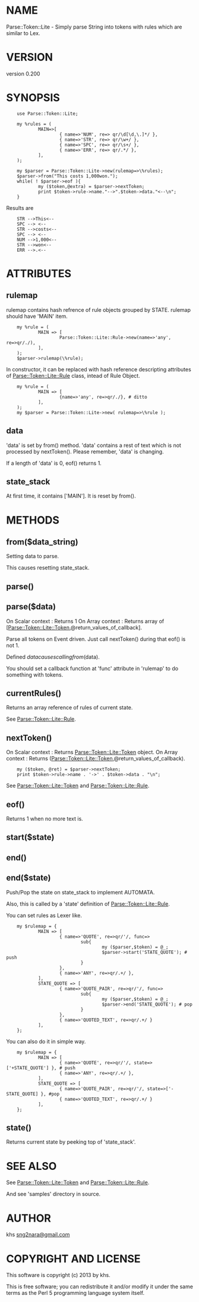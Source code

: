 # NAME

Parse::Token::Lite - Simply parse String into tokens with rules which are similar to Lex.

# VERSION

version 0.200

# SYNOPSIS

        use Parse::Token::Lite;

        my %rules = (
                MAIN=>[
                        { name=>'NUM', re=> qr/\d[\d,\.]*/ },
                        { name=>'STR', re=> qr/\w+/ },
                        { name=>'SPC', re=> qr/\s+/ },
                        { name=>'ERR', re=> qr/.*/ },
                ],
        );

        my $parser = Parse::Token::Lite->new(rulemap=>\%rules);
        $parser->from("This costs 1,000won.");
        while( ! $parser->eof ){
                my ($token,@extra) = $parser->nextToken;
                print $token->rule->name."-->".$token->data."<--\n";
        }

Results are

        STR -->This<--
        SPC --> <--
        STR -->costs<--
        SPC --> <--
        NUM -->1,000<--
        STR -->won<--
        ERR -->.<--

# ATTRIBUTES

## rulemap

rulemap contains hash refrence of rule objects grouped by STATE.
rulemap should have 'MAIN' item.

        my %rule = (
                MAIN => [
                        Parse::Token::Lite::Rule->new(name=>'any', re=>qr/./),
                ],
        );
        $parser->rulemap(\%rule);

In constructor, it can be replaced with hash reference descripting attributes of [Parse::Token::Lite::Rule](https://metacpan.org/pod/Parse::Token::Lite::Rule) class, intead of Rule Object.

        my %rule = (
                MAIN => [
                        {name=>'any', re=>qr/./}, # ditto
                ],
        );
        my $parser = Parse::Token::Lite->new( rulemap=>\%rule );

## data

'data' is set by from() method.
'data' contains a rest of text which is not processed by nextToken().
Please remember, 'data' is changing.

If a length of 'data' is 0, eof() returns 1.

## state\_stack

At first time, it contains \['MAIN'\].
It is reset by from().

# METHODS

## from($data\_string)

Setting data to parse.

This causes resetting state\_stack.

## parse()

## parse($data)

On Scalar context : Returns 1
On Array context : Returns array of \[[Parse::Token::Lite::Token](https://metacpan.org/pod/Parse::Token::Lite::Token),@return\_values\_of\_callback\].

Parse all tokens on Event driven.
Just call nextToken() during that eof() is not 1.

Defined $data causes calling from($data).

You should set a callback function at 'func' attribute in 'rulemap' to do something with tokens.

## currentRules()

Returns an array reference of rules of current state. 

See [Parse::Token::Lite::Rule](https://metacpan.org/pod/Parse::Token::Lite::Rule).

## nextToken()

On Scalar context : Returns [Parse::Token::Lite::Token](https://metacpan.org/pod/Parse::Token::Lite::Token) object.
On Array context : Returns ([Parse::Token::Lite::Token](https://metacpan.org/pod/Parse::Token::Lite::Token),@return\_values\_of\_callback).

        my ($token, @ret) = $parser->nextToken;
        print $token->rule->name . '->' . $token->data . "\n";

See [Parse::Token::Lite::Token](https://metacpan.org/pod/Parse::Token::Lite::Token) and [Parse::Token::Lite::Rule](https://metacpan.org/pod/Parse::Token::Lite::Rule).

## eof()

Returns 1 when no more text is.

## start($state)

## end()

## end($state)

Push/Pop the state on state\_stack to implement AUTOMATA.

Also, this is called by a 'state' definition of [Parse::Token::Lite::Rule](https://metacpan.org/pod/Parse::Token::Lite::Rule).

You can set rules as Lexer like.

        my $rulemap = {
                MAIN => [
                        { name=>'QUOTE', re=>qr/'/, func=>
                                sub{ 
                                        my ($parser,$token) = @_;
                                        $parser->start('STATE_QUOTE'); # push
                                }
                        },
                        { name=>'ANY', re=>qr/.+/ },
                ],
                STATE_QUOTE => [
                        { name=>'QUOTE_PAIR', re=>qr/'/, func=>
                                sub{ 
                                        my ($parser,$token) = @_;
                                        $parser->end('STATE_QUOTE'); # pop
                                }
                        },
                        { name=>'QUOTED_TEXT', re=>qr/.+/ }
                ],
        };

You can also do it in simple way.

        my $rulemap = {
                MAIN => [
                        { name=>'QUOTE', re=>qr/'/, state=>['+STATE_QUOTE'] }, # push
                        { name=>'ANY', re=>qr/.+/ },
                ],
                STATE_QUOTE => [
                        { name=>'QUOTE_PAIR', re=>qr/'/, state=>['-STATE_QUOTE] }, #pop
                        { name=>'QUOTED_TEXT', re=>qr/.+/ }
                ],
        };

## state()

Returns current state by peeking top of 'state\_stack'.

# SEE ALSO

See [Parse::Token::Lite::Token](https://metacpan.org/pod/Parse::Token::Lite::Token) and [Parse::Token::Lite::Rule](https://metacpan.org/pod/Parse::Token::Lite::Rule).

And see 'samples' directory in source.

# AUTHOR

khs <sng2nara@gmail.com>

# COPYRIGHT AND LICENSE

This software is copyright (c) 2013 by khs.

This is free software; you can redistribute it and/or modify it under
the same terms as the Perl 5 programming language system itself.
